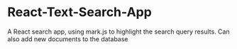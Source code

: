 # React-Text-Search-App
A React search app, using mark.js to highlight the search query results. Can also add new documents to the database
